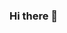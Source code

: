 ### Hi there 👋

<!--
**AKNL7/AKNL7** is a ✨ _special_ ✨ repository because its `README.md` (this file) appears on your GitHub profile.

## 👋 Welcome to my GitHub profile! I'm Sarah, a passionate learner on a transformative journey from sales to web development. With a background in sales, I bring strong communication skills and a deep understanding of client needs to the world of coding.

🌱 Currently, I'm focused on expanding my knowledge and honing my skills in web development. You'll find a variety of projects here, each representing a step forward in my learning journey. From building responsive websites to experimenting with new technologies, I'm dedicated to pushing boundaries and exploring the endless possibilities of the digital landscape.

💡 I believe in the power of continuous learning and collaboration. Feel free to explore my repositories, provide feedback, or even collaborate on projects together. Let's learn from each other and create something amazing!


- 🔭 I’m currently in a traning at Garage404

- 🌱 I’m currently learning php, mySql and Symfony

- 🤔 I’m looking for any advices about web development

- 📫 How to reach me: aknlsame@gmail.com

- ⚡ Fun fact: 
  * I can't live without music :headphones:
  * I'm a anime fan 👒⚔️🏴‍☠️🌊    
-->
